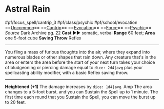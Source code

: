 # Astral Rain
#pf/focus_spell/cantrip_3 #pf/class/psychic  #pf/school/evocation
==[Uncommon](../../../Traits/Uncommon.md)== ==[Cantrip](../../../Traits/Cantrip.md)== ==[Evocation](../../../Traits/Evocation.md)== ==[Force](../../../Traits/Force.md)== ==[Psychic](../../../Traits/Psychic.md)==
*Source* Dark Archive pg. 22
**Cast** ►► somatic, verbal
**Range** 60 feet; **Area** one 5-foot cube
**Saving Throw** Reflex

---
You fling a mass of furious thoughts into the air, where they expand into numerous blades or other shapes that rain down. Any creature that's in the area or enters the area before the start of your next turn takes your choice of bludgeoning or piercing damage equal to `dice: 2d4|avg` plus your spellcasting ability modifier, with a basic Reflex saving throw.

<hr>

**Heightened (+1)** The damage increases by `dice: 1d4|avg`.
Amp The area changes to a 5-foot burst, and you can Sustain the Spell up to 1 minute. The first time each round that you Sustain the Spell, you can move the burst up to 20 feet.